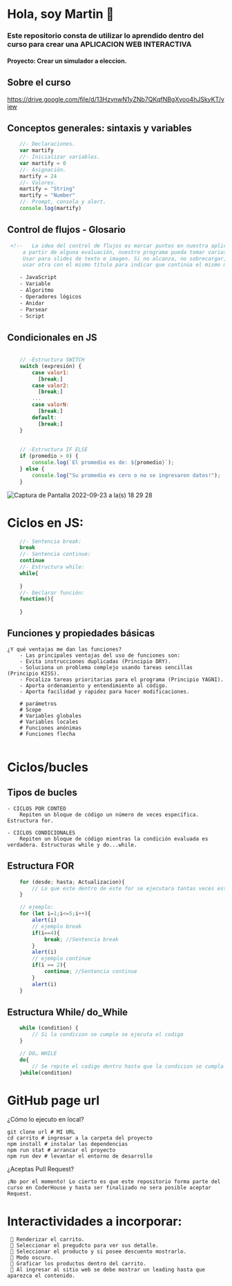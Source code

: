 # Hola, soy Martin 👋



### Este repositorio consta de utilizar lo aprendido dentro del curso para crear una APLICACION WEB INTERACTIVA
    
#### Proyecto: Crear un simulador a eleccion.

## Sobre el curso
https://drive.google.com/file/d/13HzynwN1yZNb7QKqfNBgXvoo4hJSkyKT/view


## Conceptos generales: sintaxis y variables

```javascript       
    //- Declaraciones.
    var martify 
    //- Inicializar variables.   
    var martify = 0
    //- Asignación.  
    martify = 24
    //- Valores.     
    martify = "String"
    martify = "Number"
    //- Prompt, consola y alert.     
    console.log(martify)
```

## Control de flujos - Glosario
```HTML
 <!--   La idea del control de flujos es marcar puntos en nuestra aplicación donde,
     a partir de alguna evaluación, nuestro programa pueda tomar varios caminos posibles de acción.
     Usar para slides de texto e imagen. Si no alcanza, no sobrecargar,
     usar otra con el mismo título para indicar que continúa el mismo módulo.-->

    - JavaScript
    - Variable
    - Algoritmo
    - Operadores lógicos
    - Anidar
    - Parsear
    - Script
```
## Condicionales en JS

```JavaScript 
    
    // -Estructura SWITCH
    switch (expresión) {
        case valor1:
          [break;]
        case valor2:
          [break;]
        ...
        case valorN:
          [break;]
        default:
          [break;]
    }
    
    
    // -Estructura IF ELSE 
    if (promedio > 0) {
        console.log(`El promedio es de: ${promedio}`);
    } else {
        console.log("Su promedio es cero o no se ingresaron datos!");
    }
```

![Captura de Pantalla 2022-09-23 a la(s) 18 29 28](https://user-images.githubusercontent.com/89709211/192102125-5a793e84-0ad9-4ac6-9bb4-cd767e6dbe73.png)

# Ciclos en JS:

``` JavaScript 
    //- Sentencia break:
    break
    //- Sentencia continue:
    continue
    //- Estructura while:
    while{
    
    }
    //- Declarar función:
    function(){
    
    }
```
## Funciones y propiedades básicas

```text
¿Y qué ventajas me dan las funciones?
    - Las principales ventajas del uso de funciones son:
    - Evita instrucciones duplicadas (Principio DRY).
    - Soluciona un problema complejo usando tareas sencillas (Principio KISS).
    - Focaliza tareas prioritarias para el programa (Principio YAGNI).
    - Aporta ordenamiento y entendimiento al código.
    - Aporta facilidad y rapidez para hacer modificaciones.

    # parámetros
    # Scope
    # Variables globales
    # Variables locales
    # Funciones anónimas
    # Funciones flecha


```

# Ciclos/bucles

## Tipos de bucles

    - CICLOS POR CONTEO
        Repiten un bloque de código un número de veces específica. Estructura for. 

    - CICLOS CONDICIONALES
        Repiten un bloque de código mientras la condición evaluada es verdadera. Estructuras while y do...while.


## Estructura FOR
```JavaScript
    for (desde; hasta; Actualizacion){
        // Lo que este dentro de este for se ejecutara tantas veces este indicado el ciclo
    }

    // ejemplo:
    for (let i=1;i<=5;i++){
        alert(i)
        // ejemplo break
        if(i==4){
            break; //Sentencia break
        }
        alert(i)
        // ejemplo continue
        if(i == 2){
            continue; //Sentencia continue
        }
        alert(i)
    }

```
## Estructura While/ do_While
```JavaScript
    while (condition) {
        // Si la condicion se cumple se ejecuta el codigo
    }

    // DO… WHILE
    do{
        // Se repite el codigo dentro hasta que la condicion se cumpla
    }while(condition)

```
# GitHub page url

¿Cómo lo ejecuto en local?

    git clone url # MI URL
    cd carrito # ingresar a la carpeta del proyecto
    npm install # instalar las dependencias
    npm run stat # arrancar el proyecto
    npm run dev # levantar el entorno de desarrollo

¿Aceptas Pull Request?

    ¡No por el momento! Lo cierto es que este repositorio forma parte del curso en CoderHouse y hasta ser finalizado no sera posible aceptar Request. 


# Interactividades a incorporar:
```text
 🔹 Renderizar el carrito.
 🔹 Seleccionar el pregudcto para ver sus detalle.
 🔹 Seleccionar el producto y si posee descuento mostrarlo.
 🔹 Modo oscuro.
 🔹 Graficar los productos dentro del carrito.
 🔹 Al ingresar al sitio web se debe mostrar un leading hasta que aparezca el contenido.
```


